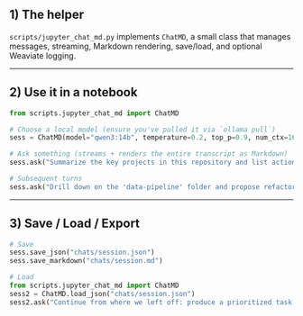 ## 1) The helper

`scripts/jupyter_chat_md.py` implements `ChatMD`, a small class that manages messages, streaming, Markdown rendering, save/load, and optional Weaviate logging.

---

## 2) Use it in a notebook

```python
from scripts.jupyter_chat_md import ChatMD

# Choose a local model (ensure you've pulled it via `ollama pull`)
sess = ChatMD(model="qwen3:14b", temperature=0.2, top_p=0.9, num_ctx=16384)

# Ask something (streams + renders the entire transcript as Markdown)
sess.ask("Summarize the key projects in this repository and list action items.", stream=True)

# Subsequent turns
sess.ask("Drill down on the 'data-pipeline' folder and propose refactors.", stream=True)
```

---

## 3) Save / Load / Export

```python
# Save
sess.save_json("chats/session.json")
sess.save_markdown("chats/session.md")

# Load
from scripts.jupyter_chat_md import ChatMD
sess2 = ChatMD.load_json("chats/session.json")
sess2.ask("Continue from where we left off: produce a prioritized task list.", stream=True)
```
